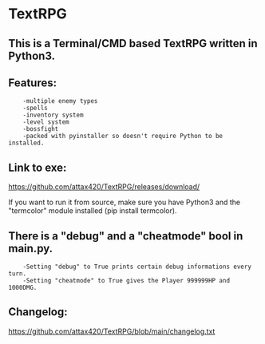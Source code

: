 # TextRPG
## This is a Terminal/CMD based TextRPG written in Python3.

## Features:

		-multiple enemy types
		-spells
		-inventory system
		-level system
		-bossfight
		-packed with pyinstaller so doesn't require Python to be installed.

## Link to exe: 
https://github.com/attax420/TextRPG/releases/download/

If you want to run it from source, make sure you have Python3 and the "termcolor" module installed (pip install termcolor).

## There is a "debug" and a "cheatmode" bool in main.py.
		-Setting "debug" to True prints certain debug informations every turn.
		-Setting "cheatmode" to True gives the Player 999999HP and 1000DMG.

## Changelog:
https://github.com/attax420/TextRPG/blob/main/changelog.txt
